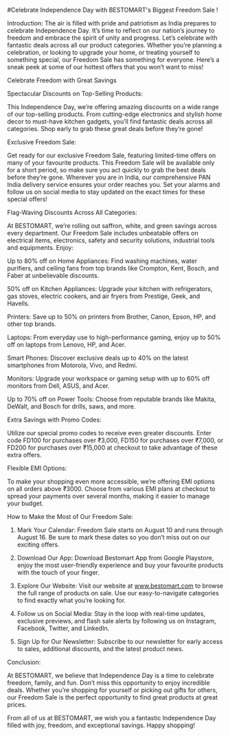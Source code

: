 
#Celebrate Independence Day with BESTOMART's Biggest Freedom  Sale !

Introduction:
The air is filled with pride and patriotism as India prepares to celebrate Independence Day. It’s time to reflect on our nation’s journey to freedom and embrace the spirit of unity and progress. Let’s celebrate with fantastic deals across all our product categories. Whether  you’re planning a celebration, or looking to upgrade your home, or treating yourself to something special, our Freedom Sale has something for everyone. Here’s a sneak peek at some of our hottest offers that you won’t want to miss!

Celebrate Freedom with Great Savings

Spectacular Discounts on Top-Selling Products:

This Independence Day, we’re offering amazing discounts on a wide range of our top-selling products. From cutting-edge electronics and stylish home decor to must-have kitchen gadgets, you’ll find fantastic deals across all categories. Shop early to grab these great deals before they’re gone!

Exclusive Freedom Sale:

Get ready for our exclusive Freedom Sale, featuring limited-time offers on many of your favourite products. This Freedom Sale will be available only for a short period, so make sure you act quickly to grab the best deals before they’re gone. Wherever you are in India, our comprehensive PAN India delivery service ensures your order reaches you. Set your alarms and follow us on social media to stay updated on the exact times for these special offers!

Flag-Waving Discounts Across All Categories:

At BESTOMART, we’re rolling out saffron, white, and green savings across every department. Our Freedom Sale includes unbeatable offers on electrical items, electronics, safety and security solutions, industrial tools and equipments. Enjoy:

Up to 80% off on Home Appliances: Find washing machines, water purifiers, and ceiling fans from top brands like Crompton, Kent, Bosch, and Faber at unbelievable discounts.

50% off on Kitchen Appliances: Upgrade your kitchen with refrigerators, gas stoves, electric cookers, and air fryers from Prestige, Geek, and Havells.

Printers: Save up to 50% on printers from Brother, Canon, Epson, HP, and other top brands.

Laptops: From everyday use to high-performance gaming, enjoy up to 50% off on laptops from Lenovo, HP, and Acer.

Smart Phones: Discover exclusive deals up to 40% on the latest smartphones from Motorola, Vivo, and Redmi.

Monitors: Upgrade your workspace or gaming setup with up to 60% off monitors from Dell, ASUS, and Acer.

Up to 70% off on Power Tools: Choose from reputable brands like Makita, DeWalt, and Bosch for drills, saws, and more.


Extra Savings with Promo Codes:

Utilize our special promo codes to receive even greater discounts. Enter code FD100 for purchases over ₹3,000, FD150 for purchases over ₹7,000, or FD200 for purchases over ₹15,000 at checkout to take advantage of these extra offers.

Flexible EMI Options:

To make your shopping even more accessible, we’re offering EMI options on all orders above ₹3000. Choose from various EMI plans at checkout to spread your payments over several months, making it easier to manage your budget.

How to Make the Most of Our Freedom Sale:

1. Mark Your Calendar: Freedom Sale starts on August 10 and runs through August 16. Be sure to mark these dates so you don’t miss out on our exciting offers.

2. Download Our App: Download Bestomart App from Google Playstore, enjoy the most user-friendly experience and buy your favourite products with the touch of your finger.

3. Explore Our Website: Visit our website at www.bestomart.com to browse the full range of products on sale. Use our easy-to-navigate categories to find exactly what you’re looking for.

4. Follow us on Social Media: Stay in the loop with real-time updates, exclusive previews, and flash sale alerts by following us on Instagram, Facebook, Twitter, and LinkedIn.

5. Sign Up for Our Newsletter: Subscribe to our newsletter for early access to sales, additional discounts, and the latest product news.


Conclusion:

At BESTOMART, we believe that Independence Day is a time to celebrate freedom, family, and fun. Don’t miss this opportunity to enjoy incredible deals. Whether you’re shopping for yourself or picking out gifts for others, our Freedom Sale is the perfect opportunity to find great products at great prices.

From all of us at BESTOMART, we wish you a fantastic Independence Day filled with joy, freedom, and exceptional savings. Happy shopping!
